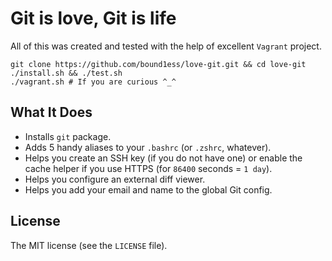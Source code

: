 # Git is love, Git is life

All of this was created and tested with the help of excellent `Vagrant` project.

```shell
git clone https://github.com/bound1ess/love-git.git && cd love-git
./install.sh && ./test.sh
./vagrant.sh # If you are curious ^_^
```

## What It Does

- Installs `git` package.
- Adds 5 handy aliases to your `.bashrc` (or `.zshrc`, whatever).
- Helps you create an SSH key (if you do not have one) or enable the cache helper if you use HTTPS (for `86400` seconds = `1 day`).
- Helps you configure an external diff viewer.
- Helps you add your email and name to the global Git config.

## License

The MIT license (see the `LICENSE` file).
